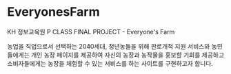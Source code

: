 # EveryonesFarm
KH 정보교육원 P CLASS FINAL PROJECT - Everyone's Farm

농업을 직업으로서 선택하는 2040세대, 청년농들을 위해 판로개척 지원 서비스와
농민들에게는 개인 농장 페이지를 제공하여 자신의 농장과 농작물을 홍보할 기회를 제공하고
소비자들에게는 농장을 체험할 수 있는 서비스를 하는 사이트를 구현하고자 합니다.
